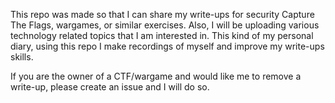 This repo was made so that I can share my write-ups for security Capture The Flags, wargames, or similar exercises.
Also, I will be uploading various technology related topics that I am interested in.
This kind of my personal diary, using this repo I make recordings of myself and improve my write-ups skills.

If you are the owner of a CTF/wargame and would like me to remove a write-up, please create an issue and I will do so.


